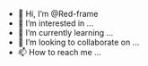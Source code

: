- 👋 Hi, I’m @Red-frame
- 👀 I’m interested in ...
- 🌱 I’m currently learning ...
- 💞️ I’m looking to collaborate on ...
- 📫 How to reach me ...

<!---
Red-frame/Red-frame is a ✨ special ✨ repository because its `README.md` (this file) appears on your GitHub profile.
You can click the Preview link to take a look at your changes.
--->
